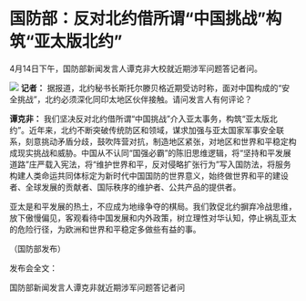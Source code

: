 # 国防部：反对北约借所谓“中国挑战”构筑“亚太版北约”

4月14日下午，国防部新闻发言人谭克非大校就近期涉军问题答记者问。

![](https://inews.gtimg.com/om_bt/OZJD6F08n-Clq8wm6snLiB89xvRX5jIj1oOUUAwU9ooHYAA/1000)
**记者：** 据报道，北约秘书长斯托尔滕贝格近期受访时称，面对中国构成的“安全挑战”，北约必须深化同印太地区伙伴接触。请问发言人有何评论？

**谭克非：**
我们坚决反对北约借所谓“中国挑战”介入亚太事务，构筑“亚太版北约”。近年来，北约不断突破传统防区和领域，谋求加强与亚太国家军事安全联系，刻意挑动矛盾分歧，鼓吹阵营对抗，制造地区紧张，对地区和世界和平稳定构成现实挑战和威胁。中国从不认同“国强必霸”的陈旧思维逻辑，将“坚持和平发展道路”庄严载入宪法，将“维护世界和平，反对侵略扩张行为”写入国防法，将服务构建人类命运共同体标定为新时代中国国防的世界意义，始终做世界和平的建设者、全球发展的贡献者、国际秩序的维护者、公共产品的提供者。

亚太是和平发展的热土，不应成为地缘争夺的棋局。我们敦促北约摒弃冷战思维，放下傲慢偏见，客观看待中国发展和内外政策，树立理性对华认知，停止祸乱亚太的危险行径，为欧洲和世界和平稳定多做些有益的事。

（国防部发布）

发布会全文：

国防部新闻发言人谭克非就近期涉军问题答记者问

